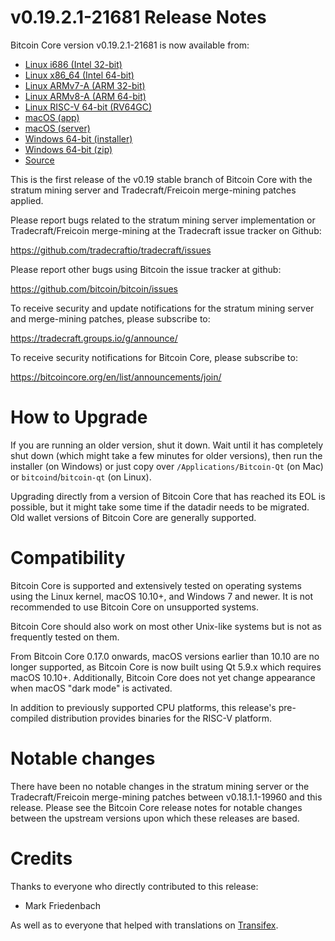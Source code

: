 v0.19.2.1-21681 Release Notes
=============================

Bitcoin Core version v0.19.2.1-21681 is now available from:

  * [Linux i686 (Intel 32-bit)](https://s3.amazonaws.com/in.freico.stable/bitcoin-v0.19.2.1-21681-i686-pc-linux-gnu.tar.gz)
  * [Linux x86_64 (Intel 64-bit)](https://s3.amazonaws.com/in.freico.stable/bitcoin-v0.19.2.1-21681-x86_64-linux-gnu.tar.gz)
  * [Linux ARMv7-A (ARM 32-bit)](https://s3.amazonaws.com/in.freico.stable/bitcoin-v0.19.2.1-21681-arm-linux-gnueabihf.tar.gz)
  * [Linux ARMv8-A (ARM 64-bit)](https://s3.amazonaws.com/in.freico.stable/bitcoin-v0.19.2.1-21681-aarch64-linux-gnu.tar.gz)
  * [Linux RISC-V 64-bit (RV64GC)](https://s3.amazonaws.com/in.freico.stable/bitcoin-v0.19.2.1-21681-riscv64-linux-gnu.tar.gz)
  * [macOS (app)](https://s3.amazonaws.com/in.freico.stable/bitcoin-v0.19.2.1-21681-osx.dmg)
  * [macOS (server)](https://s3.amazonaws.com/in.freico.stable/bitcoin-v0.19.2.1-21681-osx64.tar.gz)
  * [Windows 64-bit (installer)](https://s3.amazonaws.com/in.freico.stable/bitcoin-v0.19.2.1-21681-win64-setup.exe)
  * [Windows 64-bit (zip)](https://s3.amazonaws.com/in.freico.stable/bitcoin-v0.19.2.1-21681-win64.zip)
  * [Source](https://github.com/tradecraftio/tradecraft/archive/bitcoin-v0.19.2.1-21681.zip)

This is the first release of the v0.19 stable branch of Bitcoin Core with the
stratum mining server and Tradecraft/Freicoin merge-mining patches applied.

Please report bugs related to the stratum mining server implementation or
Tradecraft/Freicoin merge-mining at the Tradecraft issue tracker on Github:

  <https://github.com/tradecraftio/tradecraft/issues>

Please report other bugs using Bitcoin the issue tracker at github:

  <https://github.com/bitcoin/bitcoin/issues>

To receive security and update notifications for the stratum mining server and
merge-mining patches, please subscribe to:

  <https://tradecraft.groups.io/g/announce/>

To receive security notifications for Bitcoin Core, please subscribe to:

  <https://bitcoincore.org/en/list/announcements/join/>

How to Upgrade
==============

If you are running an older version, shut it down. Wait until it has completely
shut down (which might take a few minutes for older versions), then run the
installer (on Windows) or just copy over `/Applications/Bitcoin-Qt` (on Mac) or
`bitcoind`/`bitcoin-qt` (on Linux).

Upgrading directly from a version of Bitcoin Core that has reached its EOL is
possible, but it might take some time if the datadir needs to be migrated. Old
wallet versions of Bitcoin Core are generally supported.

Compatibility
=============

Bitcoin Core is supported and extensively tested on operating systems using the
Linux kernel, macOS 10.10+, and Windows 7 and newer. It is not recommended to
use Bitcoin Core on unsupported systems.

Bitcoin Core should also work on most other Unix-like systems but is not as
frequently tested on them.

From Bitcoin Core 0.17.0 onwards, macOS versions earlier than 10.10 are no
longer supported, as Bitcoin Core is now built using Qt 5.9.x which requires
macOS 10.10+. Additionally, Bitcoin Core does not yet change appearance when
macOS "dark mode" is activated.

In addition to previously supported CPU platforms, this release's pre-compiled
distribution provides binaries for the RISC-V platform.

Notable changes
===============

There have been no notable changes in the stratum mining server or the
Tradecraft/Freicoin merge-mining patches between v0.18.1.1-19960 and this
release.  Please see the Bitcoin Core release notes for notable changes between
the upstream versions upon which these releases are based.

Credits
=======

Thanks to everyone who directly contributed to this release:

- Mark Friedenbach

As well as to everyone that helped with translations on
[Transifex](https://www.transifex.com/tradecraft/freicoin-1/).
